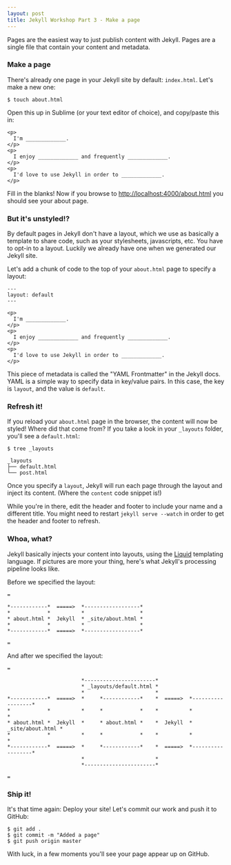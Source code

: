 ```yaml
---
layout: post
title: Jekyll Workshop Part 3 - Make a page
---
```


Pages are the easiest way to just publish content with Jekyll. Pages are a single file that contain your content and metadata.

### Make a page

There's already one page in your Jekyll site by default: `index.html`. Let's make a new one:

    $ touch about.html

Open this up in Sublime (or your text editor of choice), and copy/paste this in:

    <p>
      I'm _____________.
    </p>
    <p>
      I enjoy _____________ and frequently _____________.
    </p>
    <p>
      I'd love to use Jekyll in order to _____________.
    </p>

Fill in the blanks! Now if you browse to [http://localhost:4000/about.html](http://localhost:4000/about.html) you should see your about page.

### But it's unstyled!?

By default pages in Jekyll don't have a layout, which we use as basically a template to share code, such as your stylesheets, javascripts, etc. You have to opt-in to a layout. Luckily we already have one when we generated our Jekyll site.

Let's add a chunk of code to the top of your `about.html` page to specify a layout:

    ---
    layout: default
    ---

    <p>
      I'm _____________.
    </p>
    <p>
      I enjoy _____________ and frequently _____________.
    </p>
    <p>
      I'd love to use Jekyll in order to _____________.
    </p>

This piece of metadata is called the "YAML Frontmatter" in the Jekyll docs. YAML is a simple way to specify data in key/value pairs. In this case, the key is `layout`, and the value is `default`.

### Refresh it!

If you reload your `about.html` page in the browser, the content will now be styled! Where did that come from? If you take a look in your `_layouts` folder, you'll see a `default.html`:

    $ tree _layouts

    _layouts
    ├── default.html
    └── post.html

Once you specify a `layout`, Jekyll will run each page through the layout and inject its content. (Where the `content` code snippet is!)

While you're in there, edit the header and footer to include your name and a different title. You might need to restart `jekyll serve --watch` in order to get the header and footer to refresh.

### Whoa, what?

Jekyll basically injects your content into layouts, using the [Liquid](http://liquidmarkup.org/) templating language. If pictures are more your thing, here's what Jekyll's processing pipeline looks like.

Before we specified the layout:

    =
    
    *------------*  =====>  *------------------*
    *            *          *                  *
    * about.html *  Jekyll  * _site/about.html *
    *            *          *                  *
    *------------*  =====>  *------------------*
    
    =

And after we specified the layout:

    =
    
                            *-----------------------*
                            * _layouts/default.html *
                            *                       *
    *------------*  =====>  *     *------------*    *  =====>  *------------------*
    *            *          *     *            *    *          *                  *
    * about.html *  Jekyll  *     * about.html *    *  Jekyll  * _site/about.html *
    *            *          *     *            *    *          *                  *
    *------------*  =====>  *     *------------*    *  =====>  *------------------*
                            *                       *
                            *-----------------------*
    
    =

### Ship it!

It's that time again: Deploy your site! Let's commit our work and push it to GitHub:

    $ git add .
    $ git commit -m "Added a page"
    $ git push origin master

With luck, in a few moments you'll see your page appear up on GitHub.
